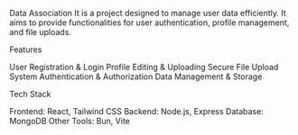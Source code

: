 Data Association
It is a project designed to manage user data efficiently. It aims to provide functionalities for user authentication, profile management, and file uploads.

Features

User Registration & Login
Profile Editing & Uploading
Secure File Upload System
Authentication & Authorization
Data Management & Storage

Tech Stack

Frontend: React, Tailwind CSS
Backend: Node.js, Express
Database: MongoDB
Other Tools: Bun, Vite
